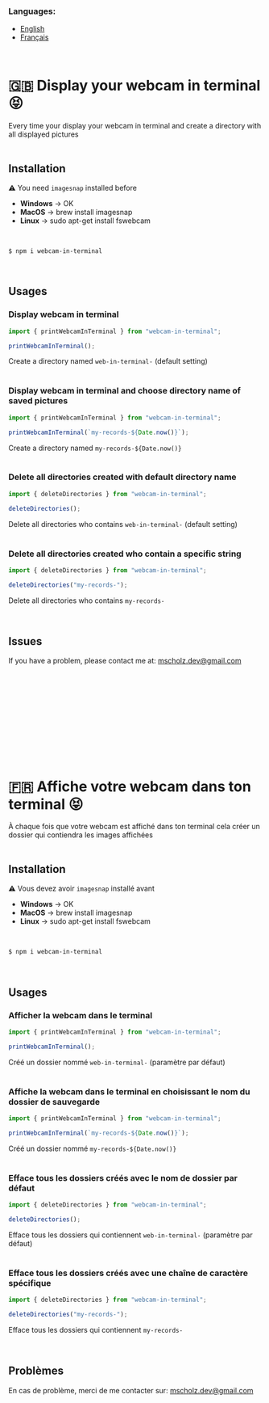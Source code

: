 ### Languages:

- [English](#english)
- [Français](#french)

<br/>

# <a id="english">🇬🇧 Display your webcam in terminal 😝</a>

Every time your display your webcam in terminal and create a directory with all displayed pictures
<br>
<br>

## Installation

⚠️ You need `imagesnap` installed before

- **Windows** → OK
- **MacOS** → brew install imagesnap
- **Linux** → sudo apt-get install fswebcam

<br/>

```
$ npm i webcam-in-terminal
```

<br>

## Usages

### Display webcam in terminal

```javascript
import { printWebcamInTerminal } from "webcam-in-terminal";

printWebcamInTerminal();
```

Create a directory named `web-in-terminal-` (default setting)
<br>
<br>

### Display webcam in terminal and choose directory name of saved pictures

```javascript
import { printWebcamInTerminal } from "webcam-in-terminal";

printWebcamInTerminal(`my-records-${Date.now()}`);
```

Create a directory named `my-records-${Date.now()}`
<br>
<br>

### Delete all directories created with default directory name

```javascript
import { deleteDirectories } from "webcam-in-terminal";

deleteDirectories();
```

Delete all directories who contains `web-in-terminal-` (default setting)
<br>
<br>

### Delete all directories created who contain a specific string

```javascript
import { deleteDirectories } from "webcam-in-terminal";

deleteDirectories("my-records-");
```

Delete all directories who contains `my-records-`

<br>

## Issues

If you have a problem, please contact me at: mscholz.dev@gmail.com

<br>
<br>
<br>
<br>
<br>
<br>
<br>
<br>
<br>
<br>

# <a id="french">🇫🇷 Affiche votre webcam dans ton terminal 😝</a>

À chaque fois que votre webcam est affiché dans ton terminal cela créer un dossier qui contiendra les images affichées
<br>
<br>

## Installation

⚠️ Vous devez avoir `imagesnap` installé avant

- **Windows** → OK
- **MacOS** → brew install imagesnap
- **Linux** → sudo apt-get install fswebcam

<br/>

```
$ npm i webcam-in-terminal
```

<br>

## Usages

### Afficher la webcam dans le terminal

```javascript
import { printWebcamInTerminal } from "webcam-in-terminal";

printWebcamInTerminal();
```

Créé un dossier nommé `web-in-terminal-` (paramètre par défaut)
<br>
<br>

### Affiche la webcam dans le terminal en choisissant le nom du dossier de sauvegarde

```javascript
import { printWebcamInTerminal } from "webcam-in-terminal";

printWebcamInTerminal(`my-records-${Date.now()}`);
```

Créé un dossier nommé `my-records-${Date.now()}`
<br>
<br>

### Efface tous les dossiers créés avec le nom de dossier par défaut

```javascript
import { deleteDirectories } from "webcam-in-terminal";

deleteDirectories();
```

Efface tous les dossiers qui contiennent `web-in-terminal-` (paramètre par défaut)
<br>
<br>

### Efface tous les dossiers créés avec une chaîne de caractère spécifique

```javascript
import { deleteDirectories } from "webcam-in-terminal";

deleteDirectories("my-records-");
```

Efface tous les dossiers qui contiennent `my-records-`

<br/>

## Problèmes

En cas de problème, merci de me contacter sur: mscholz.dev@gmail.com
